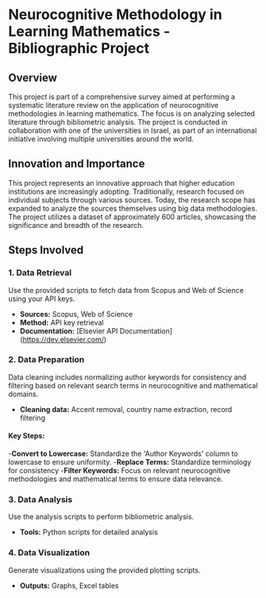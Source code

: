 # Neurocognitive Methodology in Learning Mathematics - Bibliographic Project

## Overview

This project is part of a comprehensive survey aimed at performing a systematic literature review on the application of neurocognitive methodologies in learning mathematics. The focus is on analyzing selected literature through bibliometric analysis. The project is conducted in collaboration with one of the universities in Israel, as part of an international initiative involving multiple universities around the world.

## Innovation and Importance

This project represents an innovative approach that higher education institutions are increasingly adopting. Traditionally, research focused on individual subjects through various sources. Today, the research scope has expanded to analyze the sources themselves using big data methodologies. The project utilizes a dataset of approximately 600 articles, showcasing the significance and breadth of the research.

## Steps Involved

### 1. Data Retrieval

Use the provided scripts to fetch data from Scopus and Web of Science using your API keys.

- **Sources:** Scopus, Web of Science
- **Method:** API key retrieval
- **Documentation:** [Elsevier API Documentation] (https://dev.elsevier.com/)

### 2. Data Preparation

Data cleaning includes normalizing author keywords for consistency and filtering based on relevant search terms in neurocognitive and mathematical domains.

- **Cleaning data:** Accent removal, country name extraction, record filtering

#### Key Steps:

-**Convert to Lowercase:** Standardize the 'Author Keywords' column to lowercase to ensure uniformity.
-**Replace Terms:** Standardize terminology for consistency
-**Filter Keywords:** Focus on relevant neurocognitive methodologies and mathematical terms to ensure data relevance.

### 3. Data Analysis

Use the analysis scripts to perform bibliometric analysis.

- **Tools:** Python scripts for detailed analysis


### 4. Data Visualization

Generate visualizations using the provided plotting scripts.

- **Outputs:** Graphs, Excel tables
